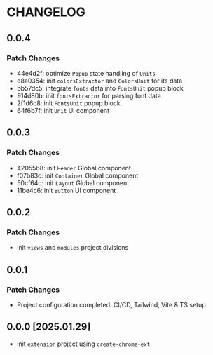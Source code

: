 # CHANGELOG

## 0.0.4

### Patch Changes

- 44e4d2f: optimize `Popup` state handling of `Units`
- e8a0354: init `colorsExtractor` and `ColorsUnit` for its data
- bb57dc5: integrate `fonts` data into `FontsUnit` popup block
- 914d80b: init `fontsExtractor` for parsing font data
- 2f1d6c8: init `FontsUnit` popup block
- 64f6b7f: init `Unit` UI component

## 0.0.3

### Patch Changes

- 4205568: init `Header` Global component
- f07b83c: init `Container` Global component
- 50cf64c: init `Layout` Global component
- 11be4c6: init `Button` UI component

## 0.0.2

### Patch Changes

- init `views` and `modules` project divisions

## 0.0.1

### Patch Changes

- Project configuration completed: CI/CD, Tailwind, Vite & TS setup

## 0.0.0 [2025.01.29]

- init `extension` project using `create-chrome-ext`
